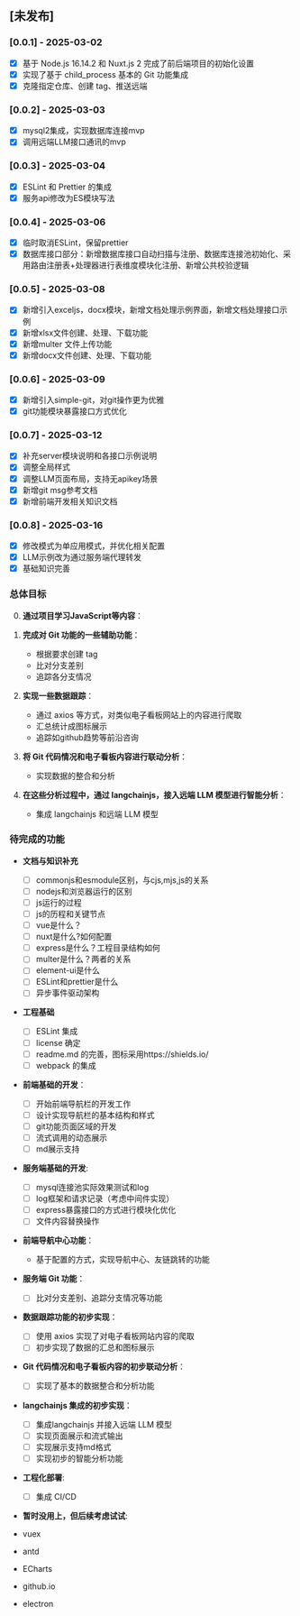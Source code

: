 ## [未发布]

### [0.0.1] - 2025-03-02

- [x] 基于 Node.js 16.14.2 和 Nuxt.js 2 完成了前后端项目的初始化设置
- [x] 实现了基于 child_process 基本的 Git 功能集成
- [x] 克隆指定仓库、创建 tag、推送远端

### [0.0.2] - 2025-03-03

- [x] mysql2集成，实现数据库连接mvp
- [x] 调用远端LLM接口通讯的mvp

### [0.0.3] - 2025-03-04

- [x] ESLint 和 Prettier 的集成
- [x] 服务api修改为ES模块写法

### [0.0.4] - 2025-03-06

- [x] 临时取消ESLint，保留prettier
- [x] 数据库接口部分：新增数据库接口自动扫描与注册、数据库连接池初始化、采用路由注册表+处理器进行表维度模块化注册、新增公共校验逻辑

### [0.0.5] - 2025-03-08

- [x] 新增引入exceljs，docx模块，新增文档处理示例界面，新增文档处理接口示例
- [x] 新增xlsx文件创建、处理、下载功能
- [x] 新增multer 文件上传功能
- [x] 新增docx文件创建、处理、下载功能

### [0.0.6] - 2025-03-09

- [x] 新增引入simple-git，对git操作更为优雅
- [x] git功能模块暴露接口方式优化

### [0.0.7] - 2025-03-12

- [x] 补充server模块说明和各接口示例说明
- [x] 调整全局样式
- [x] 调整LLM页面布局，支持无apikey场景
- [x] 新增git msg参考文档
- [x] 新增前端开发相关知识文档

### [0.0.8] - 2025-03-16

- [x] 修改模式为单应用模式，并优化相关配置
- [x] LLM示例改为通过服务端代理转发
- [x] 基础知识完善

### 总体目标

0. **通过项目学习JavaScript等内容**：

1. **完成对 Git 功能的一些辅助功能**：

   - 根据要求创建 tag
   - 比对分支差别
   - 追踪各分支情况

2. **实现一些数据跟踪**：

   - 通过 axios 等方式，对类似电子看板网站上的内容进行爬取
   - 汇总统计成图标展示
   - 追踪如github趋势等前沿咨询

3. **将 Git 代码情况和电子看板内容进行联动分析**：

   - 实现数据的整合和分析

4. **在这些分析过程中，通过 langchainjs，接入远端 LLM 模型进行智能分析**：
   - 集成 langchainjs 和远端 LLM 模型

### 待完成的功能

- **文档与知识补充**

  - [ ] commonjs和esmodule区别，与cjs,mjs,js的关系
  - [ ] nodejs和浏览器运行的区别
  - [ ] js运行的过程
  - [ ] js的历程和关键节点
  - [ ] vue是什么？
  - [ ] nuxt是什么?如何配置
  - [ ] express是什么？工程目录结构如何
  - [ ] multer是什么？两者的关系
  - [ ] element-ui是什么
  - [ ] ESLint和prettier是什么
  - [ ] 异步事件驱动架构

- **工程基础**

  - [ ] ESLint 集成
  - [ ] license 确定
  - [ ] readme.md 的完善，图标采用https://shields.io/
  - [ ] webpack 的集成

- **前端基础的开发**：

  - [ ] 开始前端导航栏的开发工作
  - [ ] 设计实现导航栏的基本结构和样式
  - [ ] git功能页面区域的开发
  - [ ] 流式调用的动态展示
  - [ ] md展示支持

- **服务端基础的开发**:

  - [ ] mysql连接池实际效果测试和log
  - [ ] log框架和请求记录（考虑中间件实现）
  - [ ] express暴露接口的方式进行模块化优化
  - [ ] 文件内容替换操作

- **前端导航中心功能**：

  - 基于配置的方式，实现导航中心、友链跳转的功能

- **服务端 Git 功能**：

  - [ ] 比对分支差别、追踪分支情况等功能

- **数据跟踪功能的初步实现**：

  - [ ] 使用 axios 实现了对电子看板网站内容的爬取
  - [ ] 初步实现了数据的汇总和图标展示

- **Git 代码情况和电子看板内容的初步联动分析**：

  - [ ] 实现了基本的数据整合和分析功能

- **langchainjs 集成的初步实现**：

  - [ ] 集成langchainjs 并接入远端 LLM 模型
  - [ ] 实现页面展示和流式输出
  - [ ] 实现展示支持md格式
  - [ ] 实现初步的智能分析功能

- **工程化部署**:

  - [ ] 集成 CI/CD

- **暂时没用上，但后续考虑试试**:
- vuex
- antd
- ECharts
- github.io
- electron
